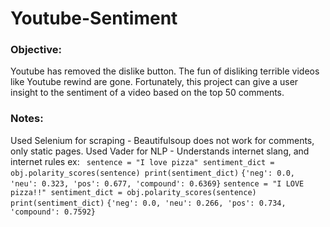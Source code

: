 # Youtube-Sentiment

### Objective:  
  
Youtube has removed the dislike button. The fun of disliking terrible videos like Youtube rewind are gone. Fortunately, this project can give a user insight to the sentiment of a video based on the top 50 comments. 

### Notes:  
  
Used Selenium for scraping - Beautifulsoup does not work for comments, only static pages.
Used Vader for NLP - Understands internet slang, and internet rules
  ex: 
  ` sentence = "I love pizza"
sentiment_dict = obj.polarity_scores(sentence)
print(sentiment_dict)`
`{'neg': 0.0, 'neu': 0.323, 'pos': 0.677, 'compound': 0.6369}`
`sentence = "I LOVE pizza!!"
sentiment_dict = obj.polarity_scores(sentence)
print(sentiment_dict)`
`{'neg': 0.0, 'neu': 0.266, 'pos': 0.734, 'compound': 0.7592}`
